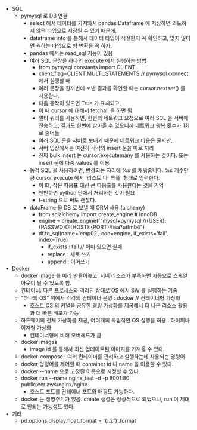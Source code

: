 * SQL
  * pymysql 로 DB 연결
    * select 해서 데이터를 가져와서 pandas Dataframe 에 저장하면 의도하지 않은 타입으로 저장될 수 있기 때문에,
    * dataframe info 를 통해서 데이터 타입이 적절한지 꼭 확인하고, 맞지 않다면 원하는 타입으로 형 변환을 꼭 하자.
    * pandas 에서는 read_sql 기능이 있음
    * 여러 SQL 문장을 하나의 execute 에서 실행하는 방법
      * from pymysql.constants import CLIENT
      * client_flag=CLIENT.MULTI_STATEMENTS // pymysql.connect 에서 실행할 때
      * 여러 문장을 한꺼번에 보낸 결과를 확인할 때는 cursor.nextset() 를 사용한다.
      * 다음 동작이 있으면 True 가 표시되고,
      * 이 때 cursor 에 대해서 fetchall 을 하면 됨.
      * 멀티 쿼리를 사용하면, 한번의 네트워크 요청으로 여러 SQL 을 서버에 전송하고, 결과도 한번에 받아올 수 있으니까 네트워크 왕복 횟수가 1회로 줄어듦
      * 여러 SQL 문을 서버로 보내기 때문에 네트워크 비용은 줄지만,
      * 서버 입장에서는 여전히 각각의 insert 문을 따로 처리
      * 진짜 bulk insert 는 cursor.executemany 를 사용하는 것이다. 또는 insert 문에 다중 values 를 이용
    * 동적 SQL 을 사용하려면, 변경되는 자리에 %s 를 채워줍니다. %s 개수만큼 cursor execute 에서 '리스트'나 '튜플' 형태로 입력한다.
      * 이 떄, 작은 따옴표 대신 큰 따옴표를 사용한다는 것을 기억
      * 웬만하면 python 단에서 처리하는 것이 필요
      * f-string 으로 써도 괜찮다.
    * dataFrame 을 DB 로 보낼 때 ORM 사용 (alchemy)
      * from sqlalchemy import create_engine  # InnoDB
      * engine = create_engine(f"mysql+pymysql://{USER}:{PASSWD}@{HOST}:{PORT}/fisa?utfmb4")
      * df.to_sql(name='emp02', con=engine, if_exists='fail', index=True)
        * if_exists : fail // 이미 있으면 실패
        * replace : 새로 쓰기
        * append : 이어쓰기
* Docker
  * docker image 를 미리 만들어놓고, 서버 리소스가 부족하면 자동으로 스케일 아웃이 될 수 있도록 함.
  * 컨테이너: 다른 프로세스와 격리된 상태로 OS 에서 SW 를 실행하는 기술
  * "하나의 OS" 위에서 각각의 컨테이너 운영 : docker // 컨테이너형 가상화
    * 호스트 OS 의 커널을 공유한 경량 가상화를 제공해서 더 나은 리소스 활용과 더 빠른 배포가 가능
  * 하드웨어의 전체 가상화를 제공, 여러개의 독립적인 OS 실행을 허용 : 하이퍼바이저형 가상화
    * 컨테이너형에 비해 오버헤드가 큼
  * docker images
    * image id 를 통해서 최신 업데이트된 이미지를 가져올 수 있다.
  * docker-compose : 여러 컨테이너를 관리하고 실행하는데 사용되는 명령어
  * docker 명령어를 제어할 때 container id 나 name 을 이용할 수 있다.
  * docker --name 으로 고정된 이름으로 지정할 수 있다.
  * docker run --name nginx_test -d -p 8001:80 public.ecr.aws/nginx/nginx
    * 호스트 포트를 컨테이너 포트와 매핑도 가능하다.
  * docker 는 생명주기가 있음. create 생성은 정상적으로 되었으나, run 이 제대로 안되는 가능성도 있다.
* 기타
  * pd.options.display.float_format = '{:.2f}'.format
